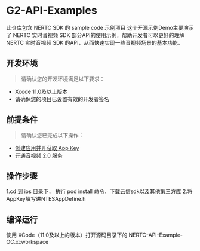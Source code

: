 # G2-API-Examples
此仓库包含 NERTC SDK 的 sample code 示例项目
这个开源示例Demo主要演示了 NERTC 实时音视频 SDK 部分API的使用示例，帮助开发者可以更好的理解 NERTC 实时音视频 SDK
的API，从而快速实现一些音视频场景的基本功能。

## 开发环境
>请确认您的开发环境满足以下要求：
- Xcode 11.0及以上版本
- 请确保您的项目已设置有效的开发者签名

## 前提条件
>请确认您已完成以下操作：
- [创建应用并开获取 App Key](https://doc.yunxin.163.com/nertc/docs/jcwMDQ2MTg?platform=iOS)
- [开通音视频 2.0 服务](https://doc.yunxin.163.com/nertc/docs/TYzODcyNjE?platform=iOS)

## 操作步骤
1.cd 到 ios 目录下， 执行 pod install 命令，下载云信sdk以及其他第三方库
2.将AppKey填写进NTESAppDefine.h 

## 编译运行
使用 XCode（11.0及以上的版本）打开源码目录下的 NERTC-API-Example-OC.xcworkspace



